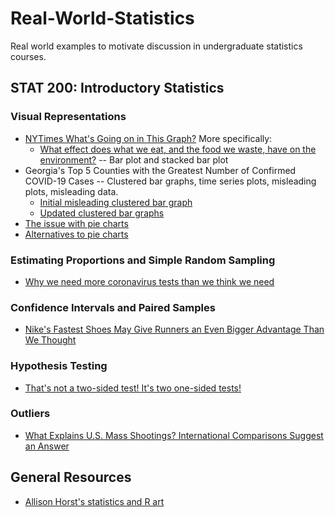 # Real-World-Statistics
Real world examples to motivate discussion in undergraduate statistics courses.

## STAT 200: Introductory Statistics

### Visual Representations
* [NYTimes What's Going on in This Graph?](https://www.nytimes.com/column/whats-going-on-in-this-graph) More specifically:
  * [What effect does what we eat, and the food we waste, have on the environment?](https://www.nytimes.com/2019/12/05/learning/whats-going-on-in-this-graph-dec-11-2019.html) -- Bar plot and stacked bar plot
* Georgia's Top 5 Counties with the Greatest Number of Confirmed COVID-19 Cases -- Clustered bar graphs, time series plots, misleading plots, misleading data.
  * [Initial misleading clustered bar graph](https://www.vox.com/covid-19-coronavirus-us-response-trump/2020/5/18/21262265/georgia-covid-19-cases-declining-reopening)
  * [Updated clustered bar graphs](https://www.gpbnews.org/post/georgia-s-gaffe-prone-covid-19-dashboard-useful-if-you-know-where-look)
* [The issue with pie charts](https://www.data-to-viz.com/caveat/pie.html)
* [Alternatives to pie charts](https://dataviz.love/2017/03/17/alternative-chart-types-pie-chart/)

### Estimating Proportions and Simple Random Sampling
* [Why we need more coronavirus tests than we think we need](https://rss.onlinelibrary.wiley.com/doi/full/10.1111/1740-9713.01398)

### Confidence Intervals and Paired Samples
* [Nike's Fastest Shoes May Give Runners an Even Bigger Advantage Than We Thought](https://www.nytimes.com/interactive/2019/12/13/upshot/nike-vaporfly-next-percent-shoe-estimates.html)

### Hypothesis Testing
* [That's not a two-sided test! It's two one-sided tests!](https://www.researchgate.net/publication/341725597_That%27s_Not_a_Two-Sided_Test_It%27s_Two_One-Sided_Tests)

### Outliers
* [What Explains U.S. Mass Shootings? International Comparisons Suggest an Answer](https://www.nytimes.com/2017/11/07/world/americas/mass-shootings-us-international.html)

## General Resources
* [Allison Horst's statistics and R art](https://github.com/allisonhorst/stats-illustrations)
